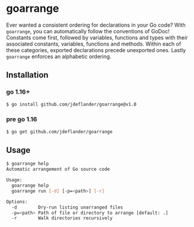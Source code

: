# goarrange

Ever wanted a consistent ordering for declarations in your Go code? With `goarrange`, you can automatically follow the
conventions of GoDoc! Constants come first, followed by variables, functions and types with their associated constants,
variables, functions and methods. Within each of these categories, exported declarations precede unexported ones. Lastly
`goarrange` enforces an alphabetic ordering.

## Installation

### go 1.16+

```sh
$ go install github.com/jdeflander/goarrange@v1.0
```

### pre go 1.16

```sh
$ go get github.com/jdeflander/goarrange
```

## Usage

```sh
$ goarrange help
Automatic arrangement of Go source code

Usage:
  goarrange help
  goarrange run [-d] [-p=<path>] [-r]

Options:
  -d        Dry-run listing unarranged files
  -p=<path> Path of file or directory to arrange [default: .]
  -r        Walk directories recursively
```
